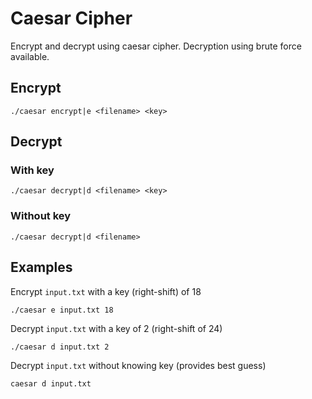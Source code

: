 # Caesar Cipher
Encrypt and decrypt using caesar cipher. Decryption using brute force available.

## Encrypt
`./caesar encrypt|e <filename> <key>`


## Decrypt

### With key ###
`./caesar decrypt|d <filename> <key>`

### Without key ###

`./caesar decrypt|d <filename>`

## Examples

Encrypt `input.txt` with a key (right-shift) of 18

`./caesar e input.txt 18`


Decrypt `input.txt` with a key of 2 (right-shift of 24)

`./caesar d input.txt 2`

Decrypt `input.txt` without knowing key (provides best guess)

`caesar d input.txt`
